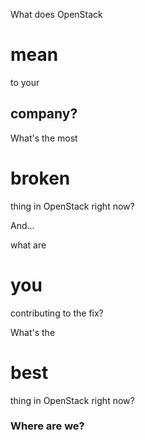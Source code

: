 What does OpenStack
# mean
to your
## company?


What's the most
# broken
thing in OpenStack right now?


And...

what are
# you
contributing to the fix?


What's the
# best
thing in OpenStack right now?


<!-- .slide: data-background-image="gartner-hype-cycle.png" data-background-size="contain" -->
### Where are we? <!-- .element class="fragment" -->
